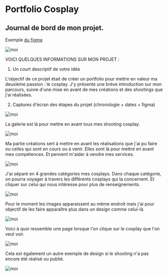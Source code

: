 # Portfolio Cosplay

## Journal de bord de mon projet. 

Exemple [du figma](https://www.figma.com/design/9zEj86XcOb8G5foUEq8gcS/Task-Manager-App?node-id=115-2&m=dev)

![moi](images/moi.webp)

VOICI QUELQUES INFORMATIONS SUR MON PROJET :

1. Un court descriptif de votre idée 

L'objectif de ce projet était de créer un portfolio pour mettre en valeur ma deuxième passion : le cosplay. J'y présente une brève introduction sur mon parcours, suivie d'une mise en avant de mes créations et des shootings que j'ai réalisées.

2. Captures d'écran des étapes du projet (chronologie + dates + figma)

![moi](images/readme/page%20d'accueil.png)

La galerie est là pour mettre en avant tous mes shooting cosplay.

![moi](images/readme/gallerie.png)

Ma partie créations sert à mettre en avant les réalisations que j'ai pu faire ou celles qui sont en cours ou à venir. Elles sont là pour mettre en avant mes compétences. Et penvent m'aider à vendre mes services.

![moi](images/readme/créations.png)

J'ai séparé en 4 grandes catégories mes cosplays. Dans chaque catégorie, on pourra voyager à travers les différents cosplays qui la concernent. Et cliquer sur celui qui nous intéresse pour plus de renseignements. 

![moi](images/readme/GENSHIN.png)

Pour le moment les images apparaissent au même endroit mais j'ai pour objectif de les faire apparaître plus dans un design comme celui-là.

![moi](images/readme/LOL.png)

Voici à quoi ressemble une page lorsque l'on clique sur le cosplay que l'on veut voir.

![moi](images/readme/Jinx.png)

Cela est également un autre exemple de design si le shooting n'a pas encore été réalisé ou publié.

![moi](images/readme/jinx%20s2.png)


